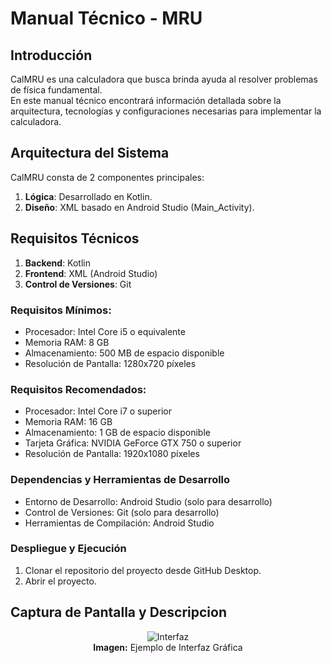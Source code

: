 # Manual Técnico - MRU

## Introducción
CalMRU es una calculadora que busca brinda ayuda al resolver problemas de física fundamental. <br>
En este manual técnico encontrará información detallada sobre la arquitectura, tecnologías y configuraciones necesarias para implementar la calculadora.

## Arquitectura del Sistema
CalMRU consta de 2 componentes principales:
1. **Lógica**: Desarrollado en Kotlin.
2. **Diseño**: XML basado en Android Studio (Main_Activity).

## Requisitos Técnicos
1. **Backend**: Kotlin
2. **Frontend**: XML (Android Studio)
3. **Control de Versiones**: Git

### Requisitos Mínimos:
- Procesador: Intel Core i5 o equivalente
- Memoria RAM: 	8 GB
- Almacenamiento: 500 MB de espacio disponible
- Resolución de Pantalla: 1280x720 píxeles

### Requisitos Recomendados:
- Procesador: Intel Core i7 o superior
- Memoria RAM: 16 GB
- Almacenamiento: 1 GB de espacio disponible
- Tarjeta Gráfica: NVIDIA GeForce GTX 750 o superior
- Resolución de Pantalla: 1920x1080 píxeles

### Dependencias y Herramientas de Desarrollo
- Entorno de Desarrollo: Android Studio (solo para desarrollo)
- Control de Versiones: Git (solo para desarrollo)
- Herramientas de Compilación: Android Studio

### Despliegue y Ejecución
1. Clonar el repositorio del proyecto desde GitHub Desktop.
2. Abrir el proyecto.

## Captura de Pantalla y Descripcion

<div style="text-align: center;">
    <img src="[https://github.com/davco0720/Starlight/blob/main/Documentaci%C3%B3n%20y%20ayuda/img_tec/packbd.png](https://calculadorasonline.com/wp-content/uploads/2020/11/Calculadora-movimiento-rectilineouniformemente-acelerado.jpg)" alt="Interfaz">
    <br>
    <strong>Imagen:</strong> Ejemplo de Interfaz Gráfica
</div>
<br><br>
